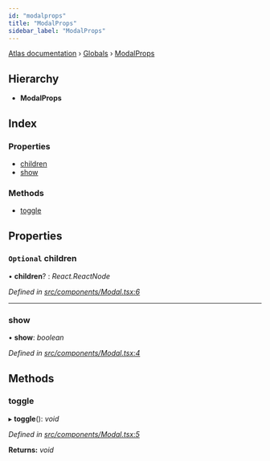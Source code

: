 ```yaml
---
id: "modalprops"
title: "ModalProps"
sidebar_label: "ModalProps"
---
```


[Atlas documentation](../index.md) › [Globals](../globals.md) › [ModalProps](modalprops.md)

## Hierarchy

* **ModalProps**

## Index

### Properties

* [children](modalprops.md#optional-children)
* [show](modalprops.md#show)

### Methods

* [toggle](modalprops.md#toggle)

## Properties

### `Optional` children

• **children**? : *React.ReactNode*

*Defined in [src/components/Modal.tsx:6](https://github.com/chronark/atlas/blob/d2ce11f/src/components/Modal.tsx#L6)*

___

###  show

• **show**: *boolean*

*Defined in [src/components/Modal.tsx:4](https://github.com/chronark/atlas/blob/d2ce11f/src/components/Modal.tsx#L4)*

## Methods

###  toggle

▸ **toggle**(): *void*

*Defined in [src/components/Modal.tsx:5](https://github.com/chronark/atlas/blob/d2ce11f/src/components/Modal.tsx#L5)*

**Returns:** *void*
